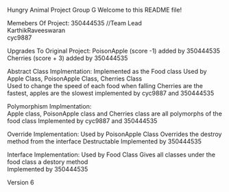 Hungry Animal Project Group G
Welcome to this README file!

Memebers Of Project:
350444535 //Team Lead                                  
KarthikRaveeswaran                          
cyc9887

    
Upgrades To Original Project:
PoisonApple (score -1) added by 350444535
Cherries (score + 3) added by 350444535

    
Abstract Class Implmentation:
Implemented as the Food class
Used by Apple Class, PoisonApple Class, Cherries Class   
Used to change the speed of each food when falling
Cherries are the fastest, apples are the slowest
implemented by cyc9887 and 350444535

Polymorphism Implmentation:      
Apple class, PoisonApple class and Cherries class are all polymorphs of the food class
Implemented by cyc9887 and 350444535

Override Implementation:
Used by PoisonApple Class
Overrides the destroy method from the interface Destructable
Implemented by 350444535  

Interface Implementation:
Used by Food Class
Gives all classes under the food class a destory method                                                          
Implemented by 350444535

Version 6                                                                                                         
